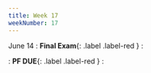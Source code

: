 ```yaml
---
title: Week 17
weekNumber: 17
---
```


June 14
: **Final Exam**{: .label .label-red }
    : &emsp;

: **PF DUE**{: .label .label-red }
    : &emsp;


